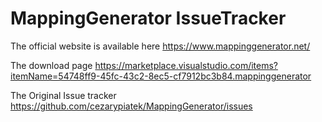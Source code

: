 # MappingGenerator IssueTracker

The official website is available here https://www.mappinggenerator.net/

The download page https://marketplace.visualstudio.com/items?itemName=54748ff9-45fc-43c2-8ec5-cf7912bc3b84.mappinggenerator

The Original Issue tracker https://github.com/cezarypiatek/MappingGenerator/issues
